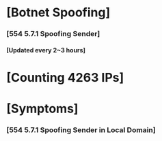 # [Botnet Spoofing]
### [554 5.7.1 Spoofing Sender]
#### [Updated every 2~3 hours]

# [Counting 4263 IPs]

# [Symptoms] 
###   [554 5.7.1 Spoofing Sender in Local Domain]
